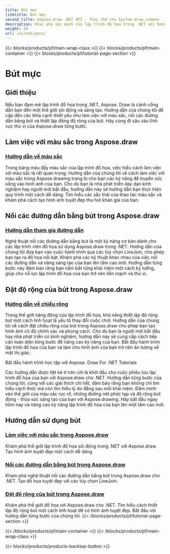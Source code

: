 ```yaml
---
title: Bút mực
linktitle: Bút mực
second_title: Aspose.draw .NET API - Thay thế cho System.draw.common
description: Khai phá sức mạnh của lập trình đồ họa trong .NET với hướng dẫn Aspose.draw. Khám phá thao tác màu sắc, nối đường dẫn và cài đặt độ rộng bút động để có hình ảnh tuyệt đẹp.
weight: 24
url: /vi/net/pens/
---
```


{{< blocks/products/pf/main-wrap-class >}}
{{< blocks/products/pf/main-container >}}
{{< blocks/products/pf/tutorial-page-section >}}

# Bút mực


## Giới thiệu

Nếu bạn đam mê lập trình đồ họa trong .NET, Aspose. Draw là cánh cổng dẫn bạn đến một thế giới sôi động và sáng tạo. Hướng dẫn của chúng tôi đề cập đến các khía cạnh thiết yếu như làm việc với màu sắc, nối các đường dẫn bằng bút và thiết lập động độ rộng của bút. Hãy cùng đi sâu vào lĩnh vực thú vị của Aspose.draw từng bước.

## Làm việc với màu sắc trong Aspose.draw

### [Hướng dẫn về màu sắc](./colors/)

Trong bảng màu đầy màu sắc của lập trình đồ họa, việc hiểu cách làm việc với màu sắc là rất quan trọng. Hướng dẫn của chúng tôi về cách làm việc với màu sắc trong Aspose.drawing trang bị cho bạn các kỹ năng để truyền sức sống vào hình ảnh của bạn. Cho dù bạn là nhà phát triển dày dạn kinh nghiệm hay người mới bắt đầu, hướng dẫn này sẽ hướng dẫn bạn thực hiện quy trình một cách dễ dàng. Tìm hiểu các sắc thái của thao tác màu sắc và khám phá cách tạo hình ảnh tuyệt đẹp thu hút khán giả của bạn.

## Nối các đường dẫn bằng bút trong Aspose.draw

### [Hướng dẫn tham gia đường dẫn](./join/)

Nghệ thuật nối các đường dẫn bằng bút là một kỹ năng cơ bản dành cho các lập trình viên đồ họa sử dụng Aspose.draw trong .NET. Hướng dẫn của chúng tôi đưa bạn vào cuộc hành trình qua các tùy chọn LineJoin, cho phép bạn tạo ra đồ họa nổi bật. Khám phá các kỹ thuật khác nhau của việc nối các đường dẫn và nâng sáng tạo của bạn lên tầm cao mới. Hướng dẫn từng bước này đảm bảo rằng bạn nắm bắt từng khái niệm một cách kỹ lưỡng, giúp cho nỗ lực lập trình đồ họa của bạn trở nên liền mạch và thú vị.

## Đặt độ rộng của bút trong Aspose.draw

### [Hướng dẫn về chiều rộng](./width/)

Trong thế giới năng động của lập trình đồ họa, khả năng thiết lập độ rộng bút một cách linh hoạt là yếu tố thay đổi cuộc chơi. Hướng dẫn của chúng tôi về cách đặt chiều rộng của bút trong Aspose.draw cho phép bạn tạo hình ảnh có độ chính xác và phong cách. Cho dù bạn là người mới bắt đầu hay nhà phát triển có kinh nghiệm, hướng dẫn này sẽ cung cấp cách tiếp cận toàn diện từng bước để nâng cao kỹ năng của bạn. Bắt đầu hành trình lập trình đồ họa của bạn và làm cho hình ảnh của bạn trở nên ấn tượng về mặt thị giác.

Bắt đầu hành trình học tập với Aspose. Draw For .NET Tutorials

Các hướng dẫn được liệt kê ở trên chỉ là khởi đầu cho cuộc phiêu lưu lập trình đồ họa của bạn với Aspose.draw cho .NET. Hướng dẫn từng bước của chúng tôi, cùng với các giải thích chi tiết, đảm bảo rằng bạn không chỉ tìm hiểu cách thức mà còn tìm hiểu lý do đằng sau mỗi khái niệm. Đắm mình vào thế giới của màu sắc rực rỡ, những đường nét phức tạp và độ rộng bút động - thỏa sức sáng tạo của bạn với Aspose.drawing. Hãy bắt đầu ngay hôm nay và nâng cao kỹ năng lập trình đồ họa của bạn lên một tầm cao mới.
## Hướng dẫn sử dụng bút
### [Làm việc với màu sắc trong Aspose.draw](./colors/)
Khám phá thế giới lập trình đồ họa sôi động trong .NET với Aspose.draw. Tạo hình ảnh tuyệt đẹp một cách dễ dàng.
### [Nối các đường dẫn bằng bút trong Aspose.draw](./join/)
Khám phá nghệ thuật nối các đường dẫn bằng bút trong Aspose.draw cho .NET. Tạo đồ họa tuyệt đẹp với các tùy chọn LineJoin.
### [Đặt độ rộng của bút trong Aspose.draw](./width/)
Khám phá thế giới đồ họa với Aspose.draw cho .NET. Tìm hiểu cách thiết lập độ rộng bút một cách linh hoạt để có hình ảnh tuyệt đẹp. Bắt đầu với hướng dẫn từng bước của chúng tôi.
{{< /blocks/products/pf/tutorial-page-section >}}

{{< /blocks/products/pf/main-container >}}
{{< /blocks/products/pf/main-wrap-class >}}

{{< blocks/products/products-backtop-button >}}

